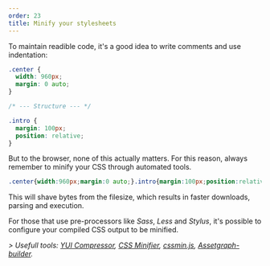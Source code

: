 ```yaml
---
order: 23
title: Minify your stylesheets
---
```


To maintain readible code, it's a good idea to write comments and use indentation:

```css
.center {
  width: 960px;
  margin: 0 auto;
}

/* --- Structure --- */

.intro {
  margin: 100px;
  position: relative;
}
```

But to the browser, none of this actually matters. For this reason, always remember to minify your CSS through automated tools.

```css
.center{width:960px;margin:0 auto;}.intro{margin:100px;position:relative;}
```

This will shave bytes from the filesize, which results in faster downloads, parsing and execution.

For those that use pre-processors like *Sass*, *Less* and *Stylus*, it's possible to configure your compiled CSS output to be minified.

*> Usefull tools: [YUI Compressor](http://developer.yahoo.com/yui/compressor/), [CSS Minifier](http://www.cssminifier.com/), [cssmin.js](http://www.phpied.com/cssmin-js/), [Assetgraph-builder](https://github.com/One-com/assetgraph-builder).*
